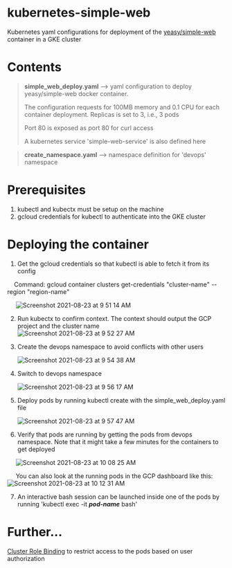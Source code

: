 # kubernetes-simple-web
Kubernetes yaml configurations for deployment of the [yeasy/simple-web](https://hub.docker.com/r/yeasy/simple-web/) container in a GKE cluster

# Contents
> __simple_web_deploy.yaml__ --> yaml configuration to deploy yeasy/simple-web docker container. 
>
> The configuration requests for 100MB memory and 0.1 CPU for each container deployment. Replicas is set to 3, i.e., 3 pods
>
> Port 80 is exposed as port 80 for curl access
>
> A kubernetes service 'simple-web-service' is also defined here

> __create_namespace.yaml__ --> namespace definition for 'devops' namespace

# Prerequisites
1. kubectl and kubectx must be setup on the machine
2. gcloud credentials for kubectl to authenticate into the GKE cluster

# Deploying the container
1. Get the gcloud credentials so that kubectl is able to fetch it from its config

&nbsp;&nbsp;&nbsp;&nbsp;Command: gcloud container clusters get-credentials "cluster-name" --region "region-name"

&nbsp;&nbsp;&nbsp;&nbsp;&nbsp;![Screenshot 2021-08-23 at 9 51 14 AM](https://user-images.githubusercontent.com/22592043/130486130-488849b0-4deb-47df-903a-51a96704d3d1.png)

2. Run kubectx to confirm context. The context should output the GCP project and the cluster name
&nbsp;&nbsp;&nbsp;&nbsp;&nbsp;![Screenshot 2021-08-23 at 9 52 27 AM](https://user-images.githubusercontent.com/22592043/130486313-788820d8-4dc8-44cd-8e89-63a7a83c228a.png)

3. Create the devops namespace to avoid conflicts with other users

&nbsp;&nbsp;&nbsp;&nbsp;&nbsp;&nbsp;![Screenshot 2021-08-23 at 9 54 38 AM](https://user-images.githubusercontent.com/22592043/130486570-15e38c0f-3c37-4966-b3ae-1799e5847b02.png)

4. Switch to devops namespace

&nbsp;&nbsp;&nbsp;&nbsp;&nbsp;&nbsp;![Screenshot 2021-08-23 at 9 56 17 AM](https://user-images.githubusercontent.com/22592043/130486797-075dd93d-1b1c-496e-8826-b051224fb553.png)

5. Deploy pods by running kubectl create with the simple_web_deploy.yaml file

&nbsp;&nbsp;&nbsp;&nbsp;&nbsp;&nbsp;![Screenshot 2021-08-23 at 9 57 47 AM](https://user-images.githubusercontent.com/22592043/130487027-c8427f09-3bfe-4b3b-baa8-1a901d7dff82.png)

6. Verify that pods are running by getting the pods from devops namespace. Note that it might take a few minutes for the containers to get deployed

&nbsp;&nbsp;&nbsp;&nbsp;&nbsp;![Screenshot 2021-08-23 at 10 08 25 AM](https://user-images.githubusercontent.com/22592043/130488330-4735e74c-58fc-4b21-8ac9-7e9a9a48b6ce.png)

&nbsp;&nbsp;&nbsp;&nbsp;&nbsp;You can also look at the running pods in the GCP dashboard like this:
&nbsp;&nbsp;&nbsp;&nbsp;&nbsp;![Screenshot 2021-08-23 at 10 12 31 AM](https://user-images.githubusercontent.com/22592043/130488896-67604dbb-e209-4fc3-974e-2368a63f08c7.png)

7. An interactive bash session can be launched inside one of the pods by running 'kubectl exec -it ___pod-name___ bash'


# Further...
[Cluster Role Binding](https://kubernetes.io/docs/reference/access-authn-authz/rbac/) to restrict access to the pods based on user authorization
